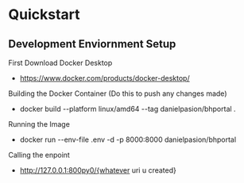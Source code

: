 # Quickstart

## Development Enviornment Setup

First Download Docker Desktop

- https://www.docker.com/products/docker-desktop/

Building the Docker Container (Do this to push any changes made)

- docker build --platform linux/amd64 --tag danielpasion/bhportal .

Running the Image

- docker run --env-file .env -d -p 8000:8000 danielpasion/bhportal

Calling the enpoint

- http://127.0.0.1:800py0/{whatever uri u created}
